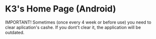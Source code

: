 # K3's Home Page (Android)
 IMPORTANT!
 Sometimes (once every 4 week or before use)
 you need to clear aplication's cashe.
 If you dont't clear it, the application
 will be outdated.
